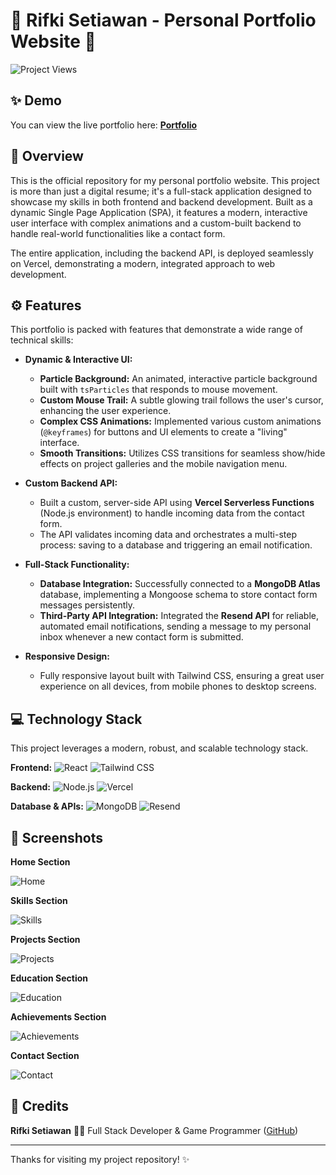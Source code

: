 # 🚀 Rifki Setiawan - Personal Portfolio Website 🚀

<img src="https://komarev.com/ghpvc/?username=rifkisetiawan0101-portfolio&label=Project%20Views&color=6366f1&style=flat" alt="Project Views"/>

## ✨ Demo

You can view the live portfolio here: [**Portfolio**](https://my-web-portfolio-rifkisetiawan0101s-projects.vercel.app/) 

## 📖 Overview

This is the official repository for my personal portfolio website. This project is more than just a digital resume; it's a full-stack application designed to showcase my skills in both frontend and backend development. Built as a dynamic Single Page Application (SPA), it features a modern, interactive user interface with complex animations and a custom-built backend to handle real-world functionalities like a contact form.

The entire application, including the backend API, is deployed seamlessly on Vercel, demonstrating a modern, integrated approach to web development.

## ⚙️ Features

This portfolio is packed with features that demonstrate a wide range of technical skills:

* **Dynamic & Interactive UI:**
    * **Particle Background:** An animated, interactive particle background built with `tsParticles` that responds to mouse movement.
    * **Custom Mouse Trail:** A subtle glowing trail follows the user's cursor, enhancing the user experience.
    * **Complex CSS Animations:** Implemented various custom animations (`@keyframes`) for buttons and UI elements to create a "living" interface.
    * **Smooth Transitions:** Utilizes CSS transitions for seamless show/hide effects on project galleries and the mobile navigation menu.

* **Custom Backend API:**
    * Built a custom, server-side API using **Vercel Serverless Functions** (Node.js environment) to handle incoming data from the contact form.
    * The API validates incoming data and orchestrates a multi-step process: saving to a database and triggering an email notification.

* **Full-Stack Functionality:**
    * **Database Integration:** Successfully connected to a **MongoDB Atlas** database, implementing a Mongoose schema to store contact form messages persistently.
    * **Third-Party API Integration:** Integrated the **Resend API** for reliable, automated email notifications, sending a message to my personal inbox whenever a new contact form is submitted.

* **Responsive Design:**
    * Fully responsive layout built with Tailwind CSS, ensuring a great user experience on all devices, from mobile phones to desktop screens.

## 💻 Technology Stack

This project leverages a modern, robust, and scalable technology stack.

**Frontend:**
![React](https://img.shields.io/badge/React-20232A?style=for-the-badge&logo=react&logoColor=61DAFB)
![Tailwind CSS](https://img.shields.io/badge/Tailwind_CSS-38B2AC?style=for-the-badge&logo=tailwind-css&logoColor=white)

**Backend:**
![Node.js](https://img.shields.io/badge/Node.js-339933?style=for-the-badge&logo=nodedotjs&logoColor=white)
![Vercel](https://img.shields.io/badge/Vercel-000000?style=for-the-badge&logo=vercel&logoColor=white)

**Database & APIs:**
![MongoDB](https://img.shields.io/badge/MongoDB-47A248?style=for-the-badge&logo=mongodb&logoColor=white)
![Resend](https://img.shields.io/badge/Resend-000000?style=for-the-badge&logo=resend&logoColor=white)

## 📸 Screenshots

**Home Section**

![Home](home.png)

**Skills Section**

![Skills](skills.png)

**Projects Section**

![Projects](projects.png)

**Education Section**

![Education](education.png)

**Achievements Section**

![Achievements](achievements.png)

**Contact Section**

![Contact](contact.png)

## 🙏 Credits

**Rifki Setiawan** 👨‍💻 Full Stack Developer & Game Programmer ([GitHub](https://github.com/rifkisetiawan0101))

---

Thanks for visiting my project repository! ✨

